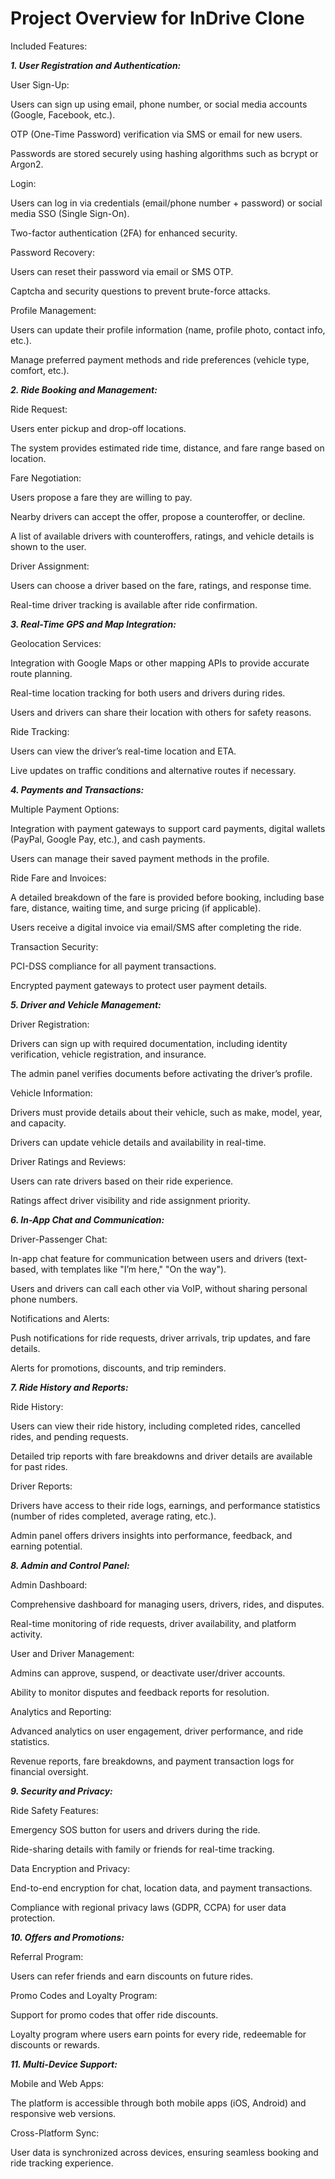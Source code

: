 ﻿
<h1>Project Overview for InDrive Clone</h1>

Included Features:

***1. User Registration and Authentication:***

User Sign-Up:

Users can sign up using email, phone number, or social media accounts (Google, Facebook, etc.).

OTP (One-Time Password) verification via SMS or email for new users.

Passwords are stored securely using hashing algorithms such as bcrypt or Argon2.

Login:

Users can log in via credentials (email/phone number + password) or social media SSO (Single Sign-On).

Two-factor authentication (2FA) for enhanced security.

Password Recovery:

Users can reset their password via email or SMS OTP.

Captcha and security questions to prevent brute-force attacks.

Profile Management:

Users can update their profile information (name, profile photo, contact info, etc.).

Manage preferred payment methods and ride preferences (vehicle type, comfort, etc.).

***2. Ride Booking and Management:***

Ride Request:

Users enter pickup and drop-off locations.

The system provides estimated ride time, distance, and fare range based on location.

Fare Negotiation:

Users propose a fare they are willing to pay.

Nearby drivers can accept the offer, propose a counteroffer, or decline.

A list of available drivers with counteroffers, ratings, and vehicle details is shown to the user.

Driver Assignment:

Users can choose a driver based on the fare, ratings, and response time.

Real-time driver tracking is available after ride confirmation.

***3. Real-Time GPS and Map Integration:***

Geolocation Services:

Integration with Google Maps or other mapping APIs to provide accurate route planning.

Real-time location tracking for both users and drivers during rides.

Users and drivers can share their location with others for safety reasons.

Ride Tracking:

Users can view the driver’s real-time location and ETA.

Live updates on traffic conditions and alternative routes if necessary.

***4. Payments and Transactions:***

Multiple Payment Options:

Integration with payment gateways to support card payments, digital wallets (PayPal, Google Pay, etc.), and cash payments.

Users can manage their saved payment methods in the profile.

Ride Fare and Invoices:

A detailed breakdown of the fare is provided before booking, including base fare, distance, waiting time, and surge pricing (if applicable).

Users receive a digital invoice via email/SMS after completing the ride.

Transaction Security:

PCI-DSS compliance for all payment transactions.

Encrypted payment gateways to protect user payment details.

***5. Driver and Vehicle Management:***

Driver Registration:

Drivers can sign up with required documentation, including identity verification, vehicle registration, and insurance.

The admin panel verifies documents before activating the driver’s profile.

Vehicle Information:

Drivers must provide details about their vehicle, such as make, model, year, and capacity.

Drivers can update vehicle details and availability in real-time.

Driver Ratings and Reviews:

Users can rate drivers based on their ride experience.

Ratings affect driver visibility and ride assignment priority.

***6. In-App Chat and Communication:***

Driver-Passenger Chat:

In-app chat feature for communication between users and drivers (text-based, with templates like "I’m here," "On the way").

Users and drivers can call each other via VoIP, without sharing personal phone numbers.

Notifications and Alerts:

Push notifications for ride requests, driver arrivals, trip updates, and fare details.

Alerts for promotions, discounts, and trip reminders.

***7. Ride History and Reports:***

Ride History:

Users can view their ride history, including completed rides, cancelled rides, and pending requests.

Detailed trip reports with fare breakdowns and driver details are available for past rides.

Driver Reports:

Drivers have access to their ride logs, earnings, and performance statistics (number of rides completed, average rating, etc.).

Admin panel offers drivers insights into performance, feedback, and earning potential.

***8. Admin and Control Panel:***

Admin Dashboard:

Comprehensive dashboard for managing users, drivers, rides, and disputes.

Real-time monitoring of ride requests, driver availability, and platform activity.

User and Driver Management:

Admins can approve, suspend, or deactivate user/driver accounts.

Ability to monitor disputes and feedback reports for resolution.

Analytics and Reporting:

Advanced analytics on user engagement, driver performance, and ride statistics.

Revenue reports, fare breakdowns, and payment transaction logs for financial oversight.

***9. Security and Privacy:***

Ride Safety Features:

Emergency SOS button for users and drivers during the ride.

Ride-sharing details with family or friends for real-time tracking.

Data Encryption and Privacy:

End-to-end encryption for chat, location data, and payment transactions.

Compliance with regional privacy laws (GDPR, CCPA) for user data protection.

***10. Offers and Promotions:***

Referral Program:

Users can refer friends and earn discounts on future rides.

Promo Codes and Loyalty Program:

Support for promo codes that offer ride discounts.

Loyalty program where users earn points for every ride, redeemable for discounts or rewards.

***11. Multi-Device Support:***

Mobile and Web Apps:

The platform is accessible through both mobile apps (iOS, Android) and responsive web versions.

Cross-Platform Sync:

User data is synchronized across devices, ensuring seamless booking and ride tracking experience.
